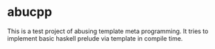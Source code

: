 # abucpp
This is a test project of abusing template meta programming.
It tries to implement basic haskell prelude via template in compile time.
